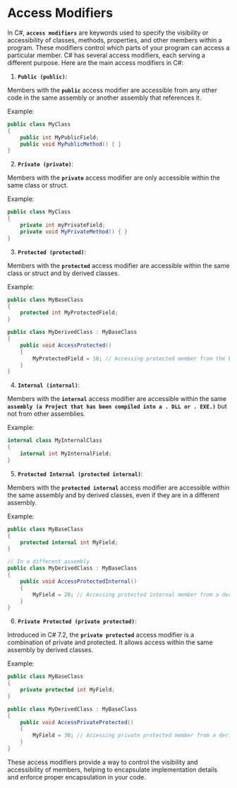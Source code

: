 # Access Modifiers

In C#, **`access modifiers`** are keywords used to specify the visibility or accessibility of classes, methods, properties, and other members within a program. These modifiers control which parts of your program can access a particular member. C# has several access modifiers, each serving a different purpose. Here are the main access modifiers in C#:

1. **`Public (public)`**:

Members with the **`public`** access modifier are accessible from any other code in the same assembly or another assembly that references it.

Example:

```csharp
public class MyClass
{
    public int MyPublicField;
    public void MyPublicMethod() { }
}
```

2. **`Private (private)`**:

Members with the **`private`** access modifier are only accessible within the same class or struct.

Example:

```csharp
public class MyClass
{
    private int myPrivateField;
    private void MyPrivateMethod() { }
}
```

3. **`Protected (protected)`**:

Members with the **`protected`** access modifier are accessible within the same class or struct and by derived classes.

Example:

```csharp
public class MyBaseClass
{
    protected int MyProtectedField;
}

public class MyDerivedClass : MyBaseClass
{
    public void AccessProtected()
    {
        MyProtectedField = 10; // Accessing protected member from the base class
    }
}
```

4. **`Internal (internal)`**:

Members with the **`internal`** access modifier are accessible within the same **`assembly (a Project that has been compiled into a . DLL or . EXE.)`** but not from other assemblies.

Example:

```csharp
internal class MyInternalClass
{
    internal int MyInternalField;
}
```

5. **`Protected Internal (protected internal)`**:

Members with the **`protected internal`** access modifier are accessible within the same assembly and by derived classes, even if they are in a different assembly.

Example:

```csharp
public class MyBaseClass
{
    protected internal int MyField;
}

// In a different assembly
public class MyDerivedClass : MyBaseClass
{
    public void AccessProtectedInternal()
    {
        MyField = 20; // Accessing protected internal member from a derived class in a different assembly
    }
}
```

6. **`Private Protected (private protected)`**:

Introduced in C# 7.2, the **`private protected`** access modifier is a combination of private and protected. It allows access within the same assembly by derived classes.

Example:

```csharp
public class MyBaseClass
{
    private protected int MyField;
}

public class MyDerivedClass : MyBaseClass
{
    public void AccessPrivateProtected()
    {
        MyField = 30; // Accessing private protected member from a derived class in the same assembly
    }
}
```

These access modifiers provide a way to control the visibility and accessibility of members, helping to encapsulate implementation details and enforce proper encapsulation in your code.
